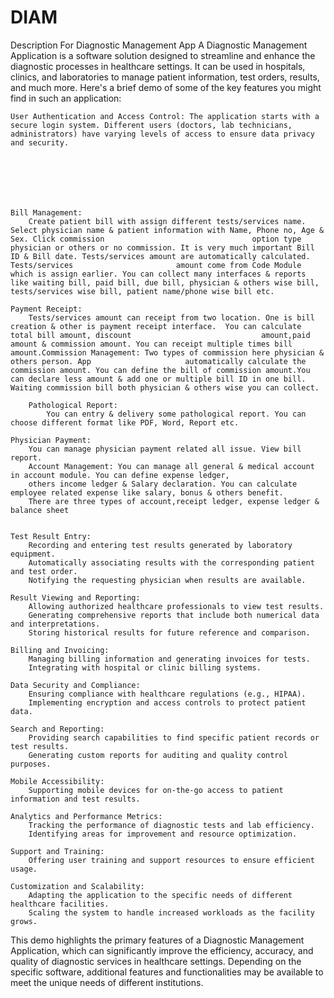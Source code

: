 # DIAM
Description For Diagnostic Management App
A Diagnostic Management Application is a software solution designed to streamline and enhance the diagnostic processes in healthcare settings. It can be used in hospitals, clinics, and laboratories to manage patient information, test orders, results, and much more. Here's a brief demo of some of the key features you might find in such an application:

    User Authentication and Access Control: The application starts with a secure login system. Different users (doctors, lab technicians, administrators) have varying levels of access to ensure data privacy and security.




   
    
    
    Bill Management: 
        Create patient bill with assign different tests/services name. Select physician name & patient information with Name, Phone no, Age & Sex. Click commission                                 option type physician or others or no commission. It is very much important Bill ID & Bill date. Tests/services amount are automatically calculated.  Tests/services                       amount come from Code Module which is assign earlier. You can collect many interfaces & reports like waiting bill, paid bill, due bill, physician & others wise bill,                     tests/services wise bill, patient name/phone wise bill etc.
    
    Payment Receipt: 
        Tests/services amount can receipt from two location. One is bill creation & other is payment receipt interface.  You can calculate total bill amount, discount                             amount,paid amount & commission amount. You can receipt multiple times bill amount.Commission Management: Two types of commission here physician & others person. App                     automatically calculate the commission amount. You can define the bill of commission amount.You can declare less amount & add one or multiple bill ID in one bill.                         Waiting commission bill both physician & others wise you can collect. 
        
        Pathological Report: 
            You can entry & delivery some pathological report. You can choose different format like PDF, Word, Report etc.

    Physician Payment: 
        You can manage physician payment related all issue. View bill report.
        Account Management: You can manage all general & medical account in account module. You can define expense ledger, 
        others income ledger & Salary declaration. You can calculate employee related expense like salary, bonus & others benefit.
        There are three types of account,receipt ledger, expense ledger & balance sheet


    Test Result Entry:
        Recording and entering test results generated by laboratory equipment.
        Automatically associating results with the corresponding patient and test order.
        Notifying the requesting physician when results are available.

    Result Viewing and Reporting:
        Allowing authorized healthcare professionals to view test results.
        Generating comprehensive reports that include both numerical data and interpretations.
        Storing historical results for future reference and comparison.
 
    Billing and Invoicing:
        Managing billing information and generating invoices for tests.
        Integrating with hospital or clinic billing systems.

    Data Security and Compliance:
        Ensuring compliance with healthcare regulations (e.g., HIPAA).
        Implementing encryption and access controls to protect patient data.

    Search and Reporting:
        Providing search capabilities to find specific patient records or test results.
        Generating custom reports for auditing and quality control purposes.

    Mobile Accessibility:
        Supporting mobile devices for on-the-go access to patient information and test results.

    Analytics and Performance Metrics:
        Tracking the performance of diagnostic tests and lab efficiency.
        Identifying areas for improvement and resource optimization.

    Support and Training:
        Offering user training and support resources to ensure efficient usage.

    Customization and Scalability:
        Adapting the application to the specific needs of different healthcare facilities.
        Scaling the system to handle increased workloads as the facility grows.

This demo highlights the primary features of a Diagnostic Management Application, which can significantly improve the efficiency, accuracy, and quality of diagnostic services in healthcare settings. Depending on the specific software, additional features and functionalities may be available to meet the unique needs of different institutions.
